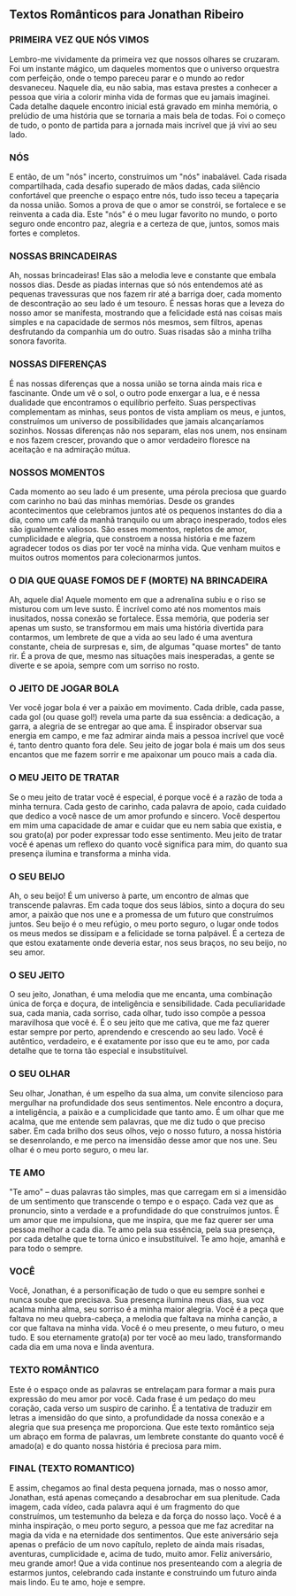 ## Textos Românticos para Jonathan Ribeiro




### PRIMEIRA VEZ QUE NÓS VIMOS

Lembro-me vividamente da primeira vez que nossos olhares se cruzaram. Foi um instante mágico, um daqueles momentos que o universo orquestra com perfeição, onde o tempo pareceu parar e o mundo ao redor desvaneceu. Naquele dia, eu não sabia, mas estava prestes a conhecer a pessoa que viria a colorir minha vida de formas que eu jamais imaginei. Cada detalhe daquele encontro inicial está gravado em minha memória, o prelúdio de uma história que se tornaria a mais bela de todas. Foi o começo de tudo, o ponto de partida para a jornada mais incrível que já vivi ao seu lado.




### NÓS

E então, de um "nós" incerto, construímos um "nós" inabalável. Cada risada compartilhada, cada desafio superado de mãos dadas, cada silêncio confortável que preenche o espaço entre nós, tudo isso teceu a tapeçaria da nossa união. Somos a prova de que o amor se constrói, se fortalece e se reinventa a cada dia. Este "nós" é o meu lugar favorito no mundo, o porto seguro onde encontro paz, alegria e a certeza de que, juntos, somos mais fortes e completos.




### NOSSAS BRINCADEIRAS

Ah, nossas brincadeiras! Elas são a melodia leve e constante que embala nossos dias. Desde as piadas internas que só nós entendemos até as pequenas travessuras que nos fazem rir até a barriga doer, cada momento de descontração ao seu lado é um tesouro. É nessas horas que a leveza do nosso amor se manifesta, mostrando que a felicidade está nas coisas mais simples e na capacidade de sermos nós mesmos, sem filtros, apenas desfrutando da companhia um do outro. Suas risadas são a minha trilha sonora favorita.




### NOSSAS DIFERENÇAS

É nas nossas diferenças que a nossa união se torna ainda mais rica e fascinante. Onde um vê o sol, o outro pode enxergar a lua, e é nessa dualidade que encontramos o equilíbrio perfeito. Suas perspectivas complementam as minhas, seus pontos de vista ampliam os meus, e juntos, construímos um universo de possibilidades que jamais alcançaríamos sozinhos. Nossas diferenças não nos separam, elas nos unem, nos ensinam e nos fazem crescer, provando que o amor verdadeiro floresce na aceitação e na admiração mútua.




### NOSSOS MOMENTOS

Cada momento ao seu lado é um presente, uma pérola preciosa que guardo com carinho no baú das minhas memórias. Desde os grandes acontecimentos que celebramos juntos até os pequenos instantes do dia a dia, como um café da manhã tranquilo ou um abraço inesperado, todos eles são igualmente valiosos. São esses momentos, repletos de amor, cumplicidade e alegria, que constroem a nossa história e me fazem agradecer todos os dias por ter você na minha vida. Que venham muitos e muitos outros momentos para colecionarmos juntos.




### O DIA QUE QUASE FOMOS DE F (MORTE) NA BRINCADEIRA

Ah, aquele dia! Aquele momento em que a adrenalina subiu e o riso se misturou com um leve susto. É incrível como até nos momentos mais inusitados, nossa conexão se fortalece. Essa memória, que poderia ser apenas um susto, se transformou em mais uma história divertida para contarmos, um lembrete de que a vida ao seu lado é uma aventura constante, cheia de surpresas e, sim, de algumas "quase mortes" de tanto rir. É a prova de que, mesmo nas situações mais inesperadas, a gente se diverte e se apoia, sempre com um sorriso no rosto.




### O JEITO DE JOGAR BOLA

Ver você jogar bola é ver a paixão em movimento. Cada drible, cada passe, cada gol (ou quase gol!) revela uma parte da sua essência: a dedicação, a garra, a alegria de se entregar ao que ama. É inspirador observar sua energia em campo, e me faz admirar ainda mais a pessoa incrível que você é, tanto dentro quanto fora dele. Seu jeito de jogar bola é mais um dos seus encantos que me fazem sorrir e me apaixonar um pouco mais a cada dia.




### O MEU JEITO DE TRATAR

Se o meu jeito de tratar você é especial, é porque você é a razão de toda a minha ternura. Cada gesto de carinho, cada palavra de apoio, cada cuidado que dedico a você nasce de um amor profundo e sincero. Você despertou em mim uma capacidade de amar e cuidar que eu nem sabia que existia, e sou grato(a) por poder expressar todo esse sentimento. Meu jeito de tratar você é apenas um reflexo do quanto você significa para mim, do quanto sua presença ilumina e transforma a minha vida.




### O SEU BEIJO

Ah, o seu beijo! É um universo à parte, um encontro de almas que transcende palavras. Em cada toque dos seus lábios, sinto a doçura do seu amor, a paixão que nos une e a promessa de um futuro que construímos juntos. Seu beijo é o meu refúgio, o meu porto seguro, o lugar onde todos os meus medos se dissipam e a felicidade se torna palpável. É a certeza de que estou exatamente onde deveria estar, nos seus braços, no seu beijo, no seu amor.




### O SEU JEITO

O seu jeito, Jonathan, é uma melodia que me encanta, uma combinação única de força e doçura, de inteligência e sensibilidade. Cada peculiaridade sua, cada mania, cada sorriso, cada olhar, tudo isso compõe a pessoa maravilhosa que você é. É o seu jeito que me cativa, que me faz querer estar sempre por perto, aprendendo e crescendo ao seu lado. Você é autêntico, verdadeiro, e é exatamente por isso que eu te amo, por cada detalhe que te torna tão especial e insubstituível.




### O SEU OLHAR

Seu olhar, Jonathan, é um espelho da sua alma, um convite silencioso para mergulhar na profundidade dos seus sentimentos. Nele encontro a doçura, a inteligência, a paixão e a cumplicidade que tanto amo. É um olhar que me acalma, que me entende sem palavras, que me diz tudo o que preciso saber. Em cada brilho dos seus olhos, vejo o nosso futuro, a nossa história se desenrolando, e me perco na imensidão desse amor que nos une. Seu olhar é o meu porto seguro, o meu lar.




### TE AMO

"Te amo" – duas palavras tão simples, mas que carregam em si a imensidão de um sentimento que transcende o tempo e o espaço. Cada vez que as pronuncio, sinto a verdade e a profundidade do que construímos juntos. É um amor que me impulsiona, que me inspira, que me faz querer ser uma pessoa melhor a cada dia. Te amo pela sua essência, pela sua presença, por cada detalhe que te torna único e insubstituível. Te amo hoje, amanhã e para todo o sempre.




### VOCÊ

Você, Jonathan, é a personificação de tudo o que eu sempre sonhei e nunca soube que precisava. Sua presença ilumina meus dias, sua voz acalma minha alma, seu sorriso é a minha maior alegria. Você é a peça que faltava no meu quebra-cabeça, a melodia que faltava na minha canção, a cor que faltava na minha vida. Você é o meu presente, o meu futuro, o meu tudo. E sou eternamente grato(a) por ter você ao meu lado, transformando cada dia em uma nova e linda aventura.




### TEXTO ROMÂNTICO

Este é o espaço onde as palavras se entrelaçam para formar a mais pura expressão do meu amor por você. Cada frase é um pedaço do meu coração, cada verso um suspiro de carinho. É a tentativa de traduzir em letras a imensidão do que sinto, a profundidade da nossa conexão e a alegria que sua presença me proporciona. Que este texto romântico seja um abraço em forma de palavras, um lembrete constante do quanto você é amado(a) e do quanto nossa história é preciosa para mim.




### FINAL (TEXTO ROMANTICO)

E assim, chegamos ao final desta pequena jornada, mas o nosso amor, Jonathan, está apenas começando a desabrochar em sua plenitude. Cada imagem, cada vídeo, cada palavra aqui é um fragmento do que construímos, um testemunho da beleza e da força do nosso laço. Você é a minha inspiração, o meu porto seguro, a pessoa que me faz acreditar na magia da vida e na eternidade dos sentimentos. Que este aniversário seja apenas o prefácio de um novo capítulo, repleto de ainda mais risadas, aventuras, cumplicidade e, acima de tudo, muito amor. Feliz aniversário, meu grande amor! Que a vida continue nos presenteando com a alegria de estarmos juntos, celebrando cada instante e construindo um futuro ainda mais lindo. Eu te amo, hoje e sempre.



